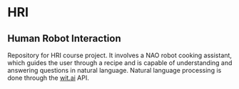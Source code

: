 # HRI
Human Robot Interaction
----

Repository for HRI course project. It involves a NAO robot cooking assistant, which guides the user through a recipe and is capable of understanding and answering questions in natural language. Natural language processing is done through the [wit.ai](http://wit.ai) API.

